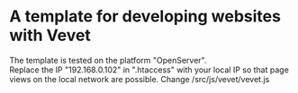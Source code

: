 # A template for developing websites with Vevet

The template is tested on the platform "OpenServer". <br>
Replace the IP "192.168.0.102" in ".htaccess" with your local IP so that page views on the local network are possible.
Change /src/js/vevet/vevet.js